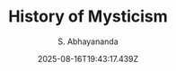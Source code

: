 ---
title: "History of Mysticism"
date: "2025-08-16T19:43:17.439Z"
author: "S. Abhayananda"
read_year: "NO"
recommendation: '3'
url: /bookshelf/history-of-mysticism
---